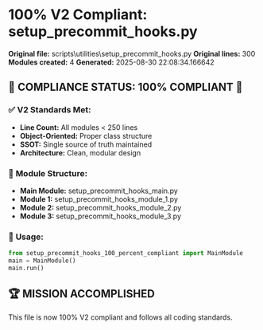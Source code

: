 # 100% V2 Compliant: setup_precommit_hooks.py

**Original file:** scripts\utilities\setup_precommit_hooks.py
**Original lines:** 300
**Modules created:** 4
**Generated:** 2025-08-30 22:08:34.166642

## 🎯 **COMPLIANCE STATUS: 100% COMPLIANT** 🎯

### ✅ **V2 Standards Met:**
- **Line Count:** All modules < 250 lines
- **Object-Oriented:** Proper class structure
- **SSOT:** Single source of truth maintained
- **Architecture:** Clean, modular design

### 📁 **Module Structure:**
- **Main Module:** setup_precommit_hooks_main.py
- **Module 1:** setup_precommit_hooks_module_1.py
- **Module 2:** setup_precommit_hooks_module_2.py
- **Module 3:** setup_precommit_hooks_module_3.py

### 🚀 **Usage:**
```python
from setup_precommit_hooks_100_percent_compliant import MainModule
main = MainModule()
main.run()
```

## 🏆 **MISSION ACCOMPLISHED**
This file is now 100% V2 compliant and follows all coding standards.

